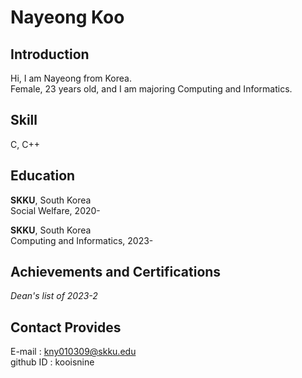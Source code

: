 # Nayeong Koo


## Introduction
Hi, I am Nayeong from Korea. \
Female, 23 years old, and I am majoring Computing and Informatics. 


## Skill
C, C++

## Education
**SKKU**, South Korea\
Social Welfare, 2020-

**SKKU**, South Korea\
Computing and Informatics, 2023-


## Achievements and Certifications
_Dean's list of 2023-2_


## Contact Provides
E-mail : kny010309@skku.edu\
github ID : kooisnine
